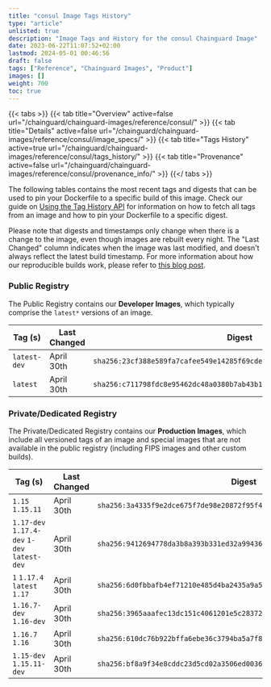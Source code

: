 ```yaml
---
title: "consul Image Tags History"
type: "article"
unlisted: true
description: "Image Tags and History for the consul Chainguard Image"
date: 2023-06-22T11:07:52+02:00
lastmod: 2024-05-01 00:46:56
draft: false
tags: ["Reference", "Chainguard Images", "Product"]
images: []
weight: 700
toc: true
---
```


{{< tabs >}}
{{< tab title="Overview" active=false url="/chainguard/chainguard-images/reference/consul/" >}}
{{< tab title="Details" active=false url="/chainguard/chainguard-images/reference/consul/image_specs/" >}}
{{< tab title="Tags History" active=true url="/chainguard/chainguard-images/reference/consul/tags_history/" >}}
{{< tab title="Provenance" active=false url="/chainguard/chainguard-images/reference/consul/provenance_info/" >}}
{{</ tabs >}}

The following tables contains the most recent tags and digests that can be used to pin your Dockerfile to a specific build of this image. Check our guide on [Using the Tag History API](/chainguard/chainguard-images/using-the-tag-history-api/) for information on how to fetch all tags from an image and how to pin your Dockerfile to a specific digest.

Please note that digests and timestamps only change when there is a change to the image, even though images are rebuilt every night. The "Last Changed" column indicates when the image was last modified, and doesn't always reflect the latest build timestamp. For more information about how our reproducible builds work, please refer to [this blog post](https://www.chainguard.dev/unchained/reproducing-chainguards-reproducible-image-builds).

### Public Registry
The Public Registry contains our **Developer Images**, which typically comprise the `latest*` versions of an image.

| Tag (s)       | Last Changed | Digest                                                                    |
|---------------|--------------|---------------------------------------------------------------------------|
|  `latest-dev` | April 30th   | `sha256:23cf388e589fa7cafee549e14285f69cdec5cc08be71a8e73dccb413b270d7bb` |
|  `latest`     | April 30th   | `sha256:c711798fdc8e95462dc48a0380b7ab43b165da2ab6ccd4ca968884d491f2d187` |


### Private/Dedicated Registry
The Private/Dedicated Registry contains our **Production Images**, which include all versioned tags of an image and special images that are not available in the public registry (including FIPS images and other custom builds).

| Tag (s)                                       | Last Changed | Digest                                                                    |
|-----------------------------------------------|--------------|---------------------------------------------------------------------------|
|  `1.15` `1.15.11`                             | April 30th   | `sha256:3a4335f9e2dce675f7de98e20872f95f41bde711062722db355205a363db6cc9` |
|  `1.17-dev` `1.17.4-dev` `1-dev` `latest-dev` | April 30th   | `sha256:9412694778da3b8a393b331ed32a99436acb726eb1694feaf81b70371845e2d5` |
|  `1` `1.17.4` `latest` `1.17`                 | April 30th   | `sha256:6d0fbbafb4ef71210e485d4ba2435a9a5d151ad09d495e42a784000df9623fde` |
|  `1.16.7-dev` `1.16-dev`                      | April 30th   | `sha256:3965aaafec13dc151c4061201e5c28372eef470771ae31280248d032a179bcde` |
|  `1.16.7` `1.16`                              | April 30th   | `sha256:610dc76b922bffa6ebe36c3794ba5a7f8ab077734edfb2caf068aff014311385` |
|  `1.15-dev` `1.15.11-dev`                     | April 30th   | `sha256:bf8a9f34e8cddc23d5cd02a3506ed003674ed00bf66841574ecb22decb2f0f33` |

